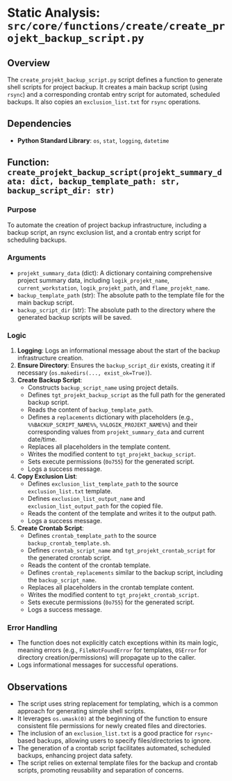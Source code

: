 # Static Analysis: `src/core/functions/create/create_projekt_backup_script.py`

## Overview
The `create_projekt_backup_script.py` script defines a function to generate shell scripts for project backup. It creates a main backup script (using `rsync`) and a corresponding crontab entry script for automated, scheduled backups. It also copies an `exclusion_list.txt` for `rsync` operations.

## Dependencies
- **Python Standard Library**: `os`, `stat`, `logging`, `datetime`

## Function: `create_projekt_backup_script(projekt_summary_data: dict, backup_template_path: str, backup_script_dir: str)`

### Purpose
To automate the creation of project backup infrastructure, including a backup script, an rsync exclusion list, and a crontab entry script for scheduling backups.

### Arguments
- `projekt_summary_data` (dict): A dictionary containing comprehensive project summary data, including `logik_projekt_name`, `current_workstation`, `logik_projekt_path`, and `flame_projekt_name`.
- `backup_template_path` (str): The absolute path to the template file for the main backup script.
- `backup_script_dir` (str): The absolute path to the directory where the generated backup scripts will be saved.

### Logic
1.  **Logging**: Logs an informational message about the start of the backup infrastructure creation.
2.  **Ensure Directory**: Ensures the `backup_script_dir` exists, creating it if necessary (`os.makedirs(..., exist_ok=True)`).
3.  **Create Backup Script**:
    - Constructs `backup_script_name` using project details.
    - Defines `tgt_projekt_backup_script` as the full path for the generated backup script.
    - Reads the content of `backup_template_path`.
    - Defines a `replacements` dictionary with placeholders (e.g., `%%BACKUP_SCRIPT_NAME%%`, `%%LOGIK_PROJEKT_NAME%%`) and their corresponding values from `projekt_summary_data` and current date/time.
    - Replaces all placeholders in the template content.
    - Writes the modified content to `tgt_projekt_backup_script`.
    - Sets execute permissions (`0o755`) for the generated script.
    - Logs a success message.
4.  **Copy Exclusion List**:
    - Defines `exclusion_list_template_path` to the source `exclusion_list.txt` template.
    - Defines `exclusion_list_output_name` and `exclusion_list_output_path` for the copied file.
    - Reads the content of the template and writes it to the output path.
    - Logs a success message.
5.  **Create Crontab Script**:
    - Defines `crontab_template_path` to the source `backup_crontab_template.sh`.
    - Defines `crontab_script_name` and `tgt_projekt_crontab_script` for the generated crontab script.
    - Reads the content of the crontab template.
    - Defines `crontab_replacements` similar to the backup script, including the `backup_script_name`.
    - Replaces all placeholders in the crontab template content.
    - Writes the modified content to `tgt_projekt_crontab_script`.
    - Sets execute permissions (`0o755`) for the generated script.
    - Logs a success message.

### Error Handling
- The function does not explicitly catch exceptions within its main logic, meaning errors (e.g., `FileNotFoundError` for templates, `OSError` for directory creation/permissions) will propagate up to the caller.
- Logs informational messages for successful operations.

## Observations
- The script uses string replacement for templating, which is a common approach for generating simple shell scripts.
- It leverages `os.umask(0)` at the beginning of the function to ensure consistent file permissions for newly created files and directories.
- The inclusion of an `exclusion_list.txt` is a good practice for `rsync`-based backups, allowing users to specify files/directories to ignore.
- The generation of a crontab script facilitates automated, scheduled backups, enhancing project data safety.
- The script relies on external template files for the backup and crontab scripts, promoting reusability and separation of concerns.
